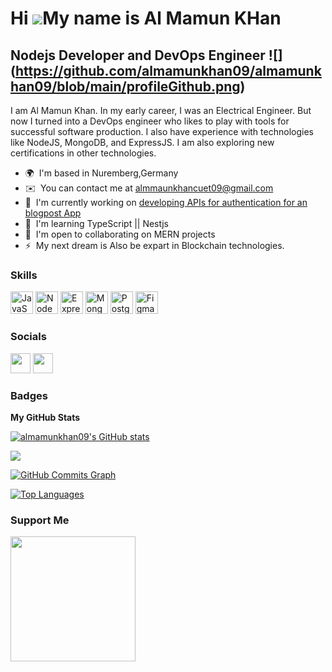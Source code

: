 Hi ![](https://user-images.githubusercontent.com/18350557/176309783-0785949b-9127-417c-8b55-ab5a4333674e.gif)My name is Al Mamun KHan
=====================================================================================================================================

Nodejs Developer and DevOps Engineer !\[\](https://github.com/almamunkhan09/almamunkhan09/blob/main/profileGithub.png)
----------------------------------------------------------------------------------------------------------------------

I am Al Mamun Khan. In my early career, I was an Electrical Engineer. But now I turned into a DevOps engineer who likes to play with tools for successful software production. I also have experience with technologies like NodeJS, MongoDB, and ExpressJS. I am also exploring new certifications in other technologies.

* 🌍  I'm based in Nuremberg,Germany
* ✉️  You can contact me at [almmaunkhancuet09@gmail.com](mailto:almmaunkhancuet09@gmail.com)
* 🚀  I'm currently working on [developing APIs for authentication for an blogpost App](http://github.com/almamunkhan09/postAPI)
* 🧠  I'm learning TypeScript || Nestjs
* 🤝  I'm open to collaborating on MERN projects
* ⚡  My next dream is Also be expart in Blockchain technologies.

### Skills


<p align="left">
<a href="https://developer.mozilla.org/en-US/docs/Web/JavaScript" target="_blank" rel="noreferrer"><img src="https://raw.githubusercontent.com/danielcranney/readme-generator/main/public/icons/skills/javascript-colored.svg" width="36" height="36" alt="JavaScript" /></a>
<a href="https://nodejs.org/en/" target="_blank" rel="noreferrer"><img src="https://raw.githubusercontent.com/danielcranney/readme-generator/main/public/icons/skills/nodejs-colored.svg" width="36" height="36" alt="NodeJS" /></a>
<a href="https://expressjs.com/" target="_blank" rel="noreferrer"><img src="https://raw.githubusercontent.com/danielcranney/readme-generator/main/public/icons/skills/express-colored.svg" width="36" height="36" alt="Express" /></a>
<a href="https://www.mongodb.com/" target="_blank" rel="noreferrer"><img src="https://raw.githubusercontent.com/danielcranney/readme-generator/main/public/icons/skills/mongodb-colored.svg" width="36" height="36" alt="MongoDB" /></a>
<a href="https://www.postgresql.org/" target="_blank" rel="noreferrer"><img src="https://raw.githubusercontent.com/danielcranney/readme-generator/main/public/icons/skills/postgresql-colored.svg" width="36" height="36" alt="PostgreSQL" /></a>
<a href="https://www.figma.com/" target="_blank" rel="noreferrer"><img src="https://raw.githubusercontent.com/danielcranney/readme-generator/main/public/icons/skills/figma-colored.svg" width="36" height="36" alt="Figma" /></a>
</p>


### Socials

<p align="left"> <a href="https://www.github.com/almamunkhan09" target="_blank" rel="noreferrer"><img src="https://raw.githubusercontent.com/danielcranney/readme-generator/main/public/icons/socials/github.svg" width="32" height="32" /></a> <a href="https://www.linkedin.com/in/al-mamun-khan" target="_blank" rel="noreferrer"><img src="https://raw.githubusercontent.com/danielcranney/readme-generator/main/public/icons/socials/linkedin.svg" width="32" height="32" /></a></p>

### Badges

<b>My GitHub Stats</b>

<a href="http://www.github.com/almamunkhan09"><img src="https://github-readme-stats.vercel.app/api?username=almamunkhan09&show_icons=true&hide=&count_private=true&title_color=0891b2&text_color=ffffff&icon_color=0891b2&bg_color=1c1917&hide_border=true&show_icons=true" alt="almamunkhan09's GitHub stats" /></a>

<a href="http://www.github.com/almamunkhan09"><img src="https://github-readme-streak-stats.herokuapp.com/?user=almamunkhan09&stroke=ffffff&background=1c1917&ring=0891b2&fire=0891b2&currStreakNum=ffffff&currStreakLabel=0891b2&sideNums=ffffff&sideLabels=ffffff&dates=ffffff&hide_border=true" /></a>

<a href="http://www.github.com/almamunkhan09"><img src="https://activity-graph.herokuapp.com/graph?username=almamunkhan09&bg_color=1c1917&color=ffffff&line=0891b2&point=ffffff&area_color=1c1917&area=true&hide_border=true&custom_title=GitHub%20Commits%20Graph" alt="GitHub Commits Graph" /></a>

<a href="https://github.com/almamunkhan09" align="left"><img src="https://github-readme-stats.vercel.app/api/top-langs/?username=almamunkhan09&langs_count=10&title_color=0891b2&text_color=ffffff&icon_color=0891b2&bg_color=1c1917&hide_border=true&locale=en&custom_title=Top%20%Languages" alt="Top Languages" /></a>

### Support Me

<a href="https://www.buymeacoffee.com/almam"><img src="https://cdn.buymeacoffee.com/buttons/v2/default-yellow.png" width="200" /></a>
